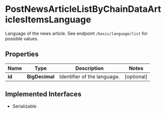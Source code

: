 

# PostNewsArticleListByChainDataArticlesItemsLanguage

Language of the news article. See endpoint `/basic/language/list` for possible values.

## Properties

Name | Type | Description | Notes
------------ | ------------- | ------------- | -------------
**id** | **BigDecimal** | Identifier of the language. |  [optional]


## Implemented Interfaces

* Serializable


